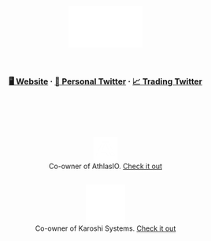 <p align="center">
  <img width="150" src="https://raw.githubusercontent.com/c-hgp/c-hgp/master/assets/mkdir.png" />
</p>  
<br>
<h3 align="center"><a href="https://prestor.dev/">🖥  Website</a>   ·   <a href="https://twitter.com/thechpcircus">💬  Personal Twitter</a>    ·   <a href="https://twitter.com/karoshitrades">📈  Trading Twitter</a></h3>
<br>
<br>
<br> 
<h2 align="center"></h2>
<p align="center">
  <img align="center" src="https://raw.githubusercontent.com/c-hgp/c-hgp/master/assets/athlas.png" alt="Medium" height="50" width="50" />
  <br>
  Co-owner of AthlasIO.  
  <a href="https://athlas.io/" target="blank">Check it out</a>
</p>

<h2 align="center"></h2>
<p align="center">
  <img align="center" src="https://raw.githubusercontent.com/Karoshi-Systems/.github/57ae8b0bccc38fe3425b99b0ecae2cf5093322f3/KaroshiLogoWhite.svg" alt="Medium" height="80" width="80" />
  <br>
  Co-owner of Karoshi Systems.  
  <a href="https://karoshi-systems.github.io/" target="blank">Check it out</a>
</p>
